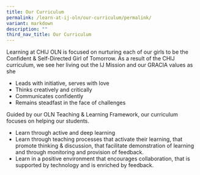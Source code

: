 ```yaml
---
title: Our Curriculum
permalink: /learn-at-ij-oln/our-curriculum/permalink/
variant: markdown
description: ""
third_nav_title: Our Curriculum
---
```

Learning at CHIJ OLN is focused on nurturing each of our girls to be the Confident & Self-Directed Girl of Tomorrow.  As a result of the CHIJ curriculum, we see her living out the IJ Mission and our GRACIA values as she
* Leads with initiative, serves with love
* Thinks creatively and critically
* Communicates confidently
* Remains steadfast in the face of challenges

Guided by our OLN Teaching & Learning Framework, our curriculum focuses on helping our students.
* Learn through active and deep learning
* Learn through teaching processes that activate their learning, that promote thinking & discussion, that facilitate demonstration of learning and through monitoring and provision of feedback.
* Learn in a positive environment that encourages collaboration, that is supported by technology and is enriched by feedback.

